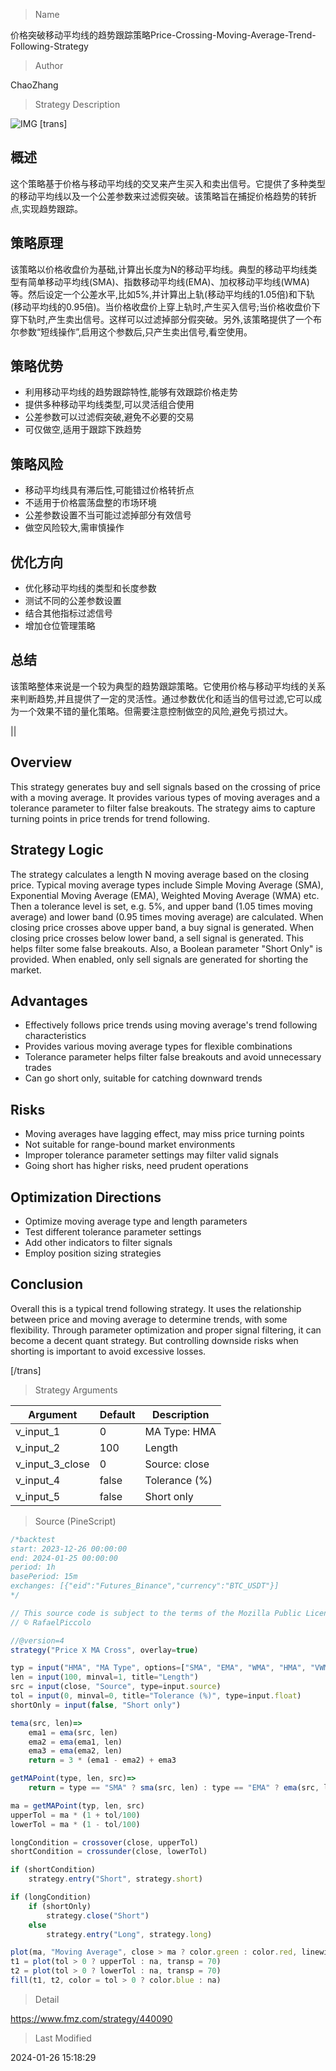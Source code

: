 
> Name

价格突破移动平均线的趋势跟踪策略Price-Crossing-Moving-Average-Trend-Following-Strategy

> Author

ChaoZhang

> Strategy Description

![IMG](https://www.fmz.com/upload/asset/12c7da4c972cccb7387.png)
[trans]

## 概述

这个策略基于价格与移动平均线的交叉来产生买入和卖出信号。它提供了多种类型的移动平均线以及一个公差参数来过滤假突破。该策略旨在捕捉价格趋势的转折点,实现趋势跟踪。

## 策略原理

该策略以价格收盘价为基础,计算出长度为N的移动平均线。典型的移动平均线类型有简单移动平均线(SMA)、指数移动平均线(EMA)、加权移动平均线(WMA)等。然后设定一个公差水平,比如5%,并计算出上轨(移动平均线的1.05倍)和下轨(移动平均线的0.95倍)。当价格收盘价上穿上轨时,产生买入信号;当价格收盘价下穿下轨时,产生卖出信号。这样可以过滤掉部分假突破。另外,该策略提供了一个布尔参数“短线操作”,启用这个参数后,只产生卖出信号,看空使用。

## 策略优势

- 利用移动平均线的趋势跟踪特性,能够有效跟踪价格走势
- 提供多种移动平均线类型,可以灵活组合使用
- 公差参数可以过滤假突破,避免不必要的交易
- 可仅做空,适用于跟踪下跌趋势

## 策略风险

- 移动平均线具有滞后性,可能错过价格转折点
- 不适用于价格震荡盘整的市场环境
- 公差参数设置不当可能过滤掉部分有效信号
- 做空风险较大,需审慎操作

## 优化方向

- 优化移动平均线的类型和长度参数
- 测试不同的公差参数设置
- 结合其他指标过滤信号
- 增加仓位管理策略

## 总结

该策略整体来说是一个较为典型的趋势跟踪策略。它使用价格与移动平均线的关系来判断趋势,并且提供了一定的灵活性。通过参数优化和适当的信号过滤,它可以成为一个效果不错的量化策略。但需要注意控制做空的风险,避免亏损过大。

||

## Overview

This strategy generates buy and sell signals based on the crossing of price with a moving average. It provides various types of moving averages and a tolerance parameter to filter false breakouts. The strategy aims to capture turning points in price trends for trend following.  

## Strategy Logic

The strategy calculates a length N moving average based on the closing price. Typical moving average types include Simple Moving Average (SMA), Exponential Moving Average (EMA), Weighted Moving Average (WMA) etc. Then a tolerance level is set, e.g. 5%, and upper band (1.05 times moving average) and lower band (0.95 times moving average) are calculated. When closing price crosses above upper band, a buy signal is generated. When closing price crosses below lower band, a sell signal is generated. This helps filter some false breakouts. Also, a Boolean parameter "Short Only" is provided. When enabled, only sell signals are generated for shorting the market.

## Advantages

- Effectively follows price trends using moving average's trend following characteristics  
- Provides various moving average types for flexible combinations
- Tolerance parameter helps filter false breakouts and avoid unnecessary trades
- Can go short only, suitable for catching downward trends

## Risks 

- Moving averages have lagging effect, may miss price turning points
- Not suitable for range-bound market environments
- Improper tolerance parameter settings may filter valid signals 
- Going short has higher risks, need prudent operations

## Optimization Directions

- Optimize moving average type and length parameters
- Test different tolerance parameter settings  
- Add other indicators to filter signals
- Employ position sizing strategies

## Conclusion

Overall this is a typical trend following strategy. It uses the relationship between price and moving average to determine trends, with some flexibility. Through parameter optimization and proper signal filtering, it can become a decent quant strategy. But controlling downside risks when shorting is important to avoid excessive losses.

[/trans]

> Strategy Arguments



|Argument|Default|Description|
|----|----|----|
|v_input_1|0|MA Type: HMA|EMA|WMA|SMA|VWMA|RMA|TEMA|
|v_input_2|100|Length|
|v_input_3_close|0|Source: close|high|low|open|hl2|hlc3|hlcc4|ohlc4|
|v_input_4|false|Tolerance (%)|
|v_input_5|false|Short only|


> Source (PineScript)

``` javascript
/*backtest
start: 2023-12-26 00:00:00
end: 2024-01-25 00:00:00
period: 1h
basePeriod: 15m
exchanges: [{"eid":"Futures_Binance","currency":"BTC_USDT"}]
*/

// This source code is subject to the terms of the Mozilla Public License 2.0 at https://mozilla.org/MPL/2.0/
// © RafaelPiccolo

//@version=4
strategy("Price X MA Cross", overlay=true)

typ = input("HMA", "MA Type", options=["SMA", "EMA", "WMA", "HMA", "VWMA", "RMA", "TEMA"])
len = input(100, minval=1, title="Length")
src = input(close, "Source", type=input.source)
tol = input(0, minval=0, title="Tolerance (%)", type=input.float)
shortOnly = input(false, "Short only")

tema(src, len)=>
    ema1 = ema(src, len)
    ema2 = ema(ema1, len)
    ema3 = ema(ema2, len)
    return = 3 * (ema1 - ema2) + ema3

getMAPoint(type, len, src)=>
    return = type == "SMA" ? sma(src, len) : type == "EMA" ? ema(src, len) : type == "WMA" ? wma(src, len) : type == "HMA" ? hma(src, len) : type == "VWMA" ? vwma(src, len) : type == "RMA" ? rma(src, len) : tema(src, len)

ma = getMAPoint(typ, len, src)
upperTol = ma * (1 + tol/100)
lowerTol = ma * (1 - tol/100)

longCondition = crossover(close, upperTol)
shortCondition = crossunder(close, lowerTol)

if (shortCondition)
    strategy.entry("Short", strategy.short)

if (longCondition)
    if (shortOnly)
        strategy.close("Short")
    else
        strategy.entry("Long", strategy.long)

plot(ma, "Moving Average", close > ma ? color.green : color.red, linewidth = 2)
t1 = plot(tol > 0 ? upperTol : na, transp = 70)
t2 = plot(tol > 0 ? lowerTol : na, transp = 70)
fill(t1, t2, color = tol > 0 ? color.blue : na)

```

> Detail

https://www.fmz.com/strategy/440090

> Last Modified

2024-01-26 15:18:29
